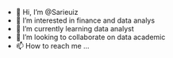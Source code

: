 - 👋 Hi, I’m @Sarieuiz
- 👀 I’m interested in finance and data analys
- 🌱 I’m currently learning data analyst
- 💞️ I’m looking to collaborate on data academic
- 📫 How to reach me ...

<!---
Sarieuiz/Sarieuiz is a ✨ special ✨ repository because its `README.md` (this file) appears on your GitHub profile.
You can click the Preview link to take a look at your changes.
--->
